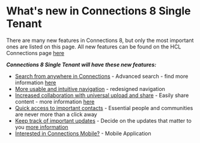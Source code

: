 # What's new in Connections 8 Single Tenant

There are many new features in Connections 8, but only the most important ones are listed on this page. All new features can be found on the HCL Connections page [here](https://opensource.hcltechsw.com/connections-doc/v8/user/eucommon/r_eucommon_whats_new.html)


***Connections 8 Single Tenant will have these new features:***

- [Search from anywhere in Connections]() - Advanced search - find more information [here](https://opensource.hcltechsw.com/connections-doc/v8/user/eucommon/c_eucommon_search.html)
- [More usable and intuitive navigation]() - redesigned navigation
- [Increased collaboration with universal upload and share]() - Easily share content - more information [here](https://opensource.hcltechsw.com/connections-doc/v8/user/eucommon/)
- [Quick access to important contacts]() - Essential people and communities are never more than a click away
- [Keep track of important updates]() - Decide on the updates that matter to you [more information](https://opensource.hcltechsw.com/connections-doc/v8/user/eucommon/)
- [Interested in Connections Mobile?](connections-mobile-app.md) - Mobile Application
